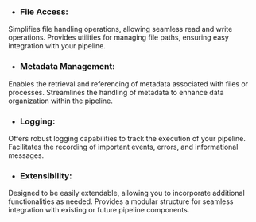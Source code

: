 - ### File Access:
Simplifies file handling operations, allowing seamless read and write operations.
Provides utilities for managing file paths, ensuring easy integration with your pipeline.

- ### Metadata Management:
Enables the retrieval and referencing of metadata associated with files or processes. 
Streamlines the handling of metadata to enhance data organization within the pipeline.

- ### Logging:
Offers robust logging capabilities to track the execution of your pipeline.
Facilitates the recording of important events, errors, and informational messages.

- ### Extensibility:
Designed to be easily extendable, allowing you to incorporate additional functionalities as needed.
Provides a modular structure for seamless integration with existing or future pipeline components.